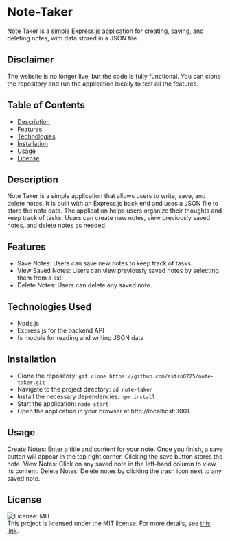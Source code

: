 # Note-Taker
Note Taker is a simple Express.js application for creating, saving, and deleting notes, with data stored in a JSON file.

## Disclaimer
The website is no longer live, but the code is fully functional. You can clone the repository and run the application locally to test all the features.

## Table of Contents
- [Description](#Description)
- [Features](#Features)
- [Technologies](#Technologies)
- [Installation](#Installation)
- [Usage](#Usage)
- [License](#License)

## Description
Note Taker is a simple application that allows users to write, save, and delete notes. It is built with an Express.js back end and uses a JSON file to store the note data. The application helps users organize their thoughts and keep track of tasks. Users can create new notes, view previously saved notes, and delete notes as needed.

## Features
- Save Notes: Users can save new notes to keep track of tasks.
- View Saved Notes: Users can view previously saved notes by selecting them from a list.
- Delete Notes: Users can delete any saved note.

## Technologies Used
- Node.js
- Express.js for the backend API
- fs module for reading and writing JSON data

## Installation
- Clone the repository:
`git clone https://github.com/astro0725/note-taker.git`
- Navigate to the project directory:
`cd note-taker`
- Install the necessary dependencies:
`npm install`
- Start the application:
`node start`
- Open the application in your browser at http://localhost:3001.

## Usage
Create Notes: Enter a title and content for your note. Once you finish, a save button will appear in the top right corner. Clicking the save button stores the note.
View Notes: Click on any saved note in the left-hand column to view its content.
Delete Notes: Delete notes by clicking the trash icon next to any saved note.

## License
![License: MIT](https://img.shields.io/badge/License-MIT-yellow.svg) <br/>
This project is licensed under the MIT license. For more details, see [this link](https://opensource.org/licenses/MIT).
